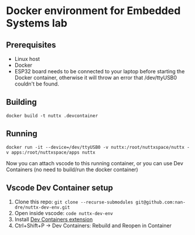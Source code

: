 # Docker environment for Embedded Systems lab

## Prerequisites
* Linux host
* Docker
* ESP32 board needs to be connected to your laptop before starting the Docker container, otherwise it will throw an error that /dev/ttyUSB0 couldn't be found.

## Building
```
docker build -t nuttx .devcontainer
```

## Running
```
docker run -it --device=/dev/ttyUSB0 -v nuttx:/root/nuttxspace/nuttx -v apps:/root/nuttxspace/apps nuttx
```
Now you can attach vscode to this running container, or you can use Dev Containers (no need to build/run the docker container)

## Vscode Dev Container setup
1. Clone this repo: ```git clone --recurse-submodules git@github.com:nan-dre/nuttx-dev-env.git```
2. Open inside vscode: ```code nuttx-dev-env```
3. Install [Dev Containers extension](https://marketplace.visualstudio.com/items?itemName=ms-vscode-remote.remote-containers)
4. Ctrl+Shift+P -> Dev Containers: Rebuild and Reopen in Container
